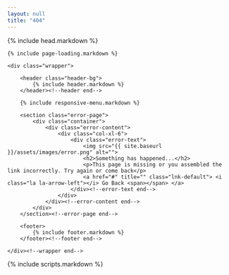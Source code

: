 ```yaml
---
layout: null
title: "404"
---
```

<html lang="en">
{% include head.markdown %}


<body>

	{% include page-loading.markdown %}

	<div class="wrapper">
			
		<header class="header-bg">
			{% include header.markdown %}
		</header><!--header end-->

		{% include responsive-menu.markdown %}

		<section class="error-page">
			<div class="container">
				<div class="error-content">
					<div class="col-xl-6">
						<div class="error-text">
							<img src="{{ site.baseurl }}/assets/images/error.png" alt="">
							<h2>Something has happened...</h2>
							<p>This page is missing or you assembled the link incorrectly. Try again or come back</p>
							<a href="#" title="" class="lnk-default"> <i class="la la-arrow-left"></i> Go Back <span></span> </a>
						</div><!--error-text end-->
					</div>
				</div><!--error-content end-->
			</div>
		</section><!--error-page end-->

		<footer>
			{% include footer.markdown %}
		</footer><!--footer end-->

	</div><!--wrapper end-->

{% include scripts.markdown %}


</body>

</html>
